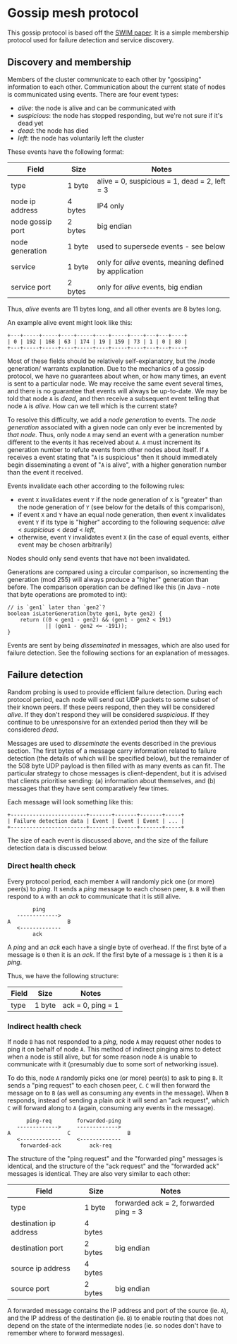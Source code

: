 # Gossip mesh protocol

This gossip protocol is based off the [SWIM paper][SWIM]. It is a
simple membership protocol used for failure detection and service
discovery.

## Discovery and membership

Members of the cluster communicate to each other by "gossiping"
information to each other. Communication about the current state of
nodes is communicated using events. There are four event types:

 * _alive_: the node is alive and can be communicated with
 * _suspicious_: the node has stopped responding, but we're not sure
   if it's dead yet
 * _dead_: the node has died
 * _left_: the node has voluntarily left the cluster

These events have the following format:

| Field            | Size    | Notes                                                   |
|------------------|---------|---------------------------------------------------------|
| type             | 1 byte  | alive = 0, suspicious = 1, dead = 2, left = 3           |
| node ip address  | 4 bytes | IP4 only                                                |
| node gossip port | 2 bytes | big endian                                              |
| node generation  | 1 byte  | used to supersede events - see below                    |
| service          | 1 byte  | only for _alive_ events, meaning defined by application |
| service port     | 2 bytes | only for _alive_ events, big endian                     |

Thus, _alive_ events are 11 bytes long, and all other events are 8
bytes long.

An example alive event might look like this:

    +---+-----+-----+----+-----+----+-----+----+---+---+----+
    | 0 | 192 | 168 | 63 | 174 | 19 | 159 | 73 | 1 | 0 | 80 |
    +---+-----+-----+----+-----+----+-----+----+---+---+----+

Most of these fields should be relatively self-explanatory, but the
/node generation/ warrants explanation. Due to the mechanics of a
gossip protocol, we have no guarantees about when, or how many times,
an event is sent to a particular node. We may receive the same event
several times, and there is no guarantee that events will always be
up-to-date. We may be told that node `A` is _dead_, and then receive a
subsequent event telling that node `A` is _alive_. How can we tell
which is the current state?

To resolve this difficulty, we add a _node generation_ to events. The
_node generation_ associated with a given node can only ever be
incremented by _that node_. Thus, only node `A` may send an event with
a generation number different to the events it has received about `A`.
`A` must increment its generation number to refute events from other
nodes about itself. If `A` receives a event stating that "`A` is
suspicious" then it should immediately begin disseminating a event of
"`A` is alive", with a higher generation number than the event it
received.

Events invalidate each other according to the following rules:
 * event `X` invalidates event `Y` if the node generation of `X` is
   "greater" than the node generation of `Y` (see below for the
   details of this comparison),
 * if event `X` and `Y` have an equal node generation, then event `X`
   invalidates event `Y` if its type is "higher" according to the
   following sequence: _alive_ < _suspicious_ < _dead_ < _left_,
 * otherwise, event `Y` invalidates event `X` (in the case of equal
   events, either event may be chosen arbitrarily)

Nodes should only send events that have not been invalidated.

Generations are compared using a circular comparison, so incrementing
the generation (mod 255) will always produce a "higher" generation
than before. The comparison operation can be defined like this (in
Java - note that byte operations are promoted to int):

    // is `gen1` later than `gen2`?
    boolean isLaterGeneration(byte gen1, byte gen2) {
        return ((0 < gen1 - gen2) && (gen1 - gen2 < 191)
                || (gen1 - gen2 <= -191));
    }

Events are sent by being _disseminated_ in messages, which are also
used for failure detection. See the following sections for an
explanation of messages.

## Failure detection

Random probing is used to provide efficient failure detection. During
each protocol period, each node will send out UDP packets to some
subset of their known peers. If these peers respond, then they will be
considered _alive_. If they don't respond they will be considered
_suspicious_. If they continue to be unresponsive for an extended
period then they will be considered _dead_.

Messages are used to _disseminate_ the events described in the
previous section. The first bytes of a message carry information
related to failure detection (the details of which will be specified
below), but the remainder of the 508 byte UDP payload is then filled
with as many events as can fit. The particular strategy to chose
messages is client-dependent, but it is advised that clients
prioritise sending: (a) information about themselves, and (b) messages
that they have sent comparatively few times.

Each message will look something like this:

    +------------------------+-------+-------+-------+-----+
    | Failure detection data | Event | Event | Event | ... |
    +------------------------+-------+-------+-------+-----+

The size of each event is discussed above, and the size of the failure
detection data is discussed below.

### Direct health check

Every protocol period, each member `A` will randomly pick one (or
more) peer(s) to _ping_. It sends a _ping_ message to each chosen
peer, `B`. `B` will then respond to `A` with an _ack_ to communicate
that it is still alive.

            ping
       ------------->
    A                  B
       <-------------
            ack

A _ping_ and an _ack_ each have a single byte of overhead. If the
first byte of a message is `0` then it is an _ack_. If the first byte
of a message is `1` then it is a _ping_.

Thus, we have the following structure:

| Field | Size    | Notes                       |
|-------|---------|-----------------------------|
| type  | 1 byte  | ack = 0, ping = 1 |

### Indirect health check

If node `B` has not responded to a _ping_, node `A` may request other
nodes to ping it on behalf of node `A`. This method of indirect
pinging aims to detect when a node is still alive, but for some reason
node `A` is unable to communicate with it (presumably due to some sort
of networking issue).

To do this, node `A` randomly picks one (or more) peer(s) to ask to
ping `B`. It sends a "ping request" to each chosen peer, `C`. `C` will
then forward the message on to `B` (as well as consuming any events in
the message). When `B` responds, instead of sending a plain _ack_ it
will send an "ack request", which `C` will forward along to `A`
(again, consuming any events in the message).

          ping-req        forwarded-ping
       ------------->     ------------->
    A                  C                  B
       <-------------     <-------------
        forwarded-ack         ack-req

The structure of the "ping request" and the "forwarded ping" messages
is identical, and the structure of the "ack request" and the
"forwarded ack" messages is identical. They are also very similar to
each other:

| Field                  | Size    | Notes                                 |
|------------------------|---------|---------------------------------------|
| type                   | 1 byte  | forwarded ack = 2, forwarded ping = 3 |
| destination ip address | 4 bytes |                                       |
| destination port       | 2 bytes | big endian                            |
| source ip address      | 4 bytes |                                       |
| source port            | 2 bytes | big endian                            |

A forwarded message contains the IP address and port of the source
(ie. `A`), and the IP address of the destination (ie. `B`) to enable
routing that does not depend on the state of the intermediate nodes
(ie. so nodes don't have to remember where to forward messages).

[SWIM]: http://www.cs.cornell.edu/projects/Quicksilver/public_pdfs/SWIM.pdf
